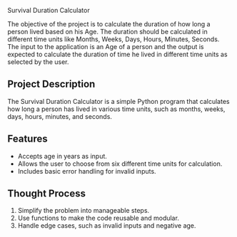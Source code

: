 Survival Duration Calculator

The objective of the project is to calculate the duration of how long a person lived based on his
Age.
The duration should be calculated in different time units like Months, Weeks, Days, Hours,
Minutes, Seconds.
The input to the application is an Age of a person and the output is expected to calculate the
duration of time he lived in different time units as selected by the user.

## Project Description
The Survival Duration Calculator is a simple Python program that calculates how long a person has lived in various time units, such as months, weeks, days, hours, minutes, and seconds.

## Features
- Accepts age in years as input.
- Allows the user to choose from six different time units for calculation.
- Includes basic error handling for invalid inputs.

## Thought Process
1. Simplify the problem into manageable steps.
2. Use functions to make the code reusable and modular.
3. Handle edge cases, such as invalid inputs and negative age.
